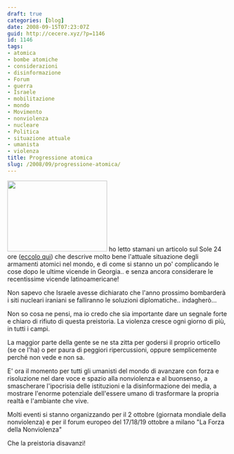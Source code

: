```yaml
---
draft: true
categories: [blog]
date: 2008-09-15T07:23:07Z
guid: http://cecere.xyz/?p=1146
id: 1146
tags:
- atomica
- bombe atomiche
- considerazioni
- disinformazione
- Forum
- guerra
- Israele
- mobilitazione
- mondo
- Movimento
- nonviolenza
- nucleare
- Politica
- situazione attuale
- umanista
- violenza
title: Progressione atomica
slug: /2008/09/progressione-atomica/
---
```


[<img class="alignleft size-medium wp-image-1147" title="missile-nucleare-324x230" src="http://cecere.xyz/wp-content/uploads/sites/3/2008/09/missile-nucleare-324x230.jpg" alt="" width="227" height="161" srcset="http://cecere.xyz/wp-content/uploads/sites/3/2008/09/missile-nucleare-324x230.jpg 324w, http://cecere.xyz/wp-content/uploads/sites/3/2008/09/missile-nucleare-324x230-300x213.jpg 300w" sizes="(max-width: 227px) 100vw, 227px" />](http://cecere.xyz/wp-content/uploads/sites/3/2008/09/missile-nucleare-324x230.jpg) ho letto stamani un articolo sul Sole 24 ore ([eccolo qui](http://www.ilsole24ore.com/art/SoleOnLine4/Mondo/2008/09/arsenali-nucleari-equilibrio-terrore.shtml)) che descrive molto bene l'attuale situazione degli armamenti atomici nel mondo, e di come si stanno un po' complicando le cose dopo le ultime vicende in Georgia.. e senza ancora considerare le recentissime vicende latinoamericane!

Non sapevo che Israele avesse dichiarato che l'anno prossimo bombarderà i siti nucleari iraniani se falliranno le soluzioni diplomatiche.. indagherò…

Non so cosa ne pensi, ma io credo che sia importante dare un segnale forte e chiaro di rifiuto di questa preistoria. La violenza cresce ogni giorno di più, in tutti i campi.

La maggior parte della gente se ne sta zitta per godersi il proprio orticello (se ce l'ha) o per paura di peggiori ripercussioni, oppure semplicemente perché non vede e non sa.

E' ora il momento per tutti gli umanisti del mondo di avanzare con forza e risoluzione nel dare voce e spazio alla nonviolenza e al buonsenso, a smascherare l'ipocrisia delle istituzioni e la disinformazione dei media, a mostrare l'enorme potenziale dell'essere umano di trasformare la propria realtà e l'ambiante che vive.

Molti eventi si stanno organizzando per il 2 ottobre (giornata mondiale della nonviolenza) e per il forum europeo del 17/18/19 ottobre a milano "La Forza della Nonviolenza"

Che la preistoria disavanzi!
